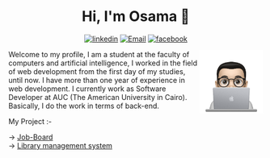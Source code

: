 <h1 align="center">Hi, I'm Osama 👋</h1>
<p align="center">
    <a href="https://www.linkedin.com/in/0sama-m0" target="_blank"><img src="https://img.shields.io/badge/linkedin-%230177B5?style=flat&logo=linkedin&logoColor=white" alt="linkedin"/></a>
    <a href="mailto:osamamhmed3332@gmail.com" target="_blank"><img src="https://img.shields.io/badge/-Gmail-c14438?style=flat-square&logo=Gmail&logoColor=white" alt="Email"></a>
    <a href="https://www.facebook.com/profile.php?id=100007424703250" target="_blank"><img src="https://img.shields.io/badge/facebook-%230177B5?style=flat&logo=facebook&logoColor=white" alt="facebook"></a>
  </p>
  
  <img src="https://github.com/OsamaMohammed3332/OsamaMohammed3332/blob/main/profile.png" align="right" width="25%"/>

<p>Welcome to my profile, I am a student at the faculty of computers and artificial intelligence, I worked in the field of web development from the first day of my studies, until now. I have more than one year of experience in web development. I currently work as Software Developer at AUC (The American University in Cairo). Basically, I do the work in terms of back-end.</p>
<p>My Project :-</p>
  -> <a href="https://osama3332.pythonanywhere.com" target="_blank">Job-Board</a>
  <br>
  -> <a href="https://osama2223.pythonanywhere.com" target="_blank">Library management system</a>
  

